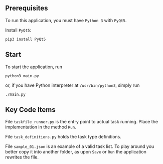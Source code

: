 ## Prerequisites

To run this application, you must have `Python 3` with `PyQt5`.

Install `PyQt5`:
```
pip3 install PyQt5
```

## Start

To start the application, run
```
python3 main.py
```
or, if you have Python interpreter at `/usr/bin/python3`, simply run
```
./main.py
```

## Key Code Items

File `taskfile_runner.py` is the entry point to actual task running. Place the implementation in the method `Run`.

File `task_definitions.py` holds the task type definitions.

File `sample_01.json` is an example of a valid task list. To play around you better copy it into another folder, as upon `Save` or `Run` the application rewrites the file.
